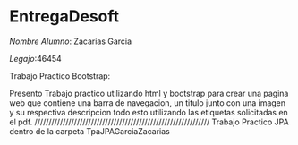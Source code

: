 # EntregaDesoft
*Nombre Alumno*: Zacarias Garcia

*Legajo*:46454

Trabajo Practico Bootstrap:

Presento Trabajo practico utilizando html y bootstrap para crear una pagina web que contiene una barra de navegacion, un titulo junto con una imagen y su respectiva descripcion 
todo esto utilizando las etiquetas solicitadas en el pdf.
//////////////////////////////////////////////////////////////
Trabajo Practico JPA dentro de la carpeta TpaJPAGarciaZacarias

